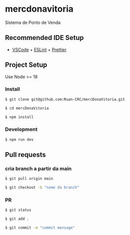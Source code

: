 # mercdonavitoria

Sistema de Ponto de Venda

## Recommended IDE Setup

- [VSCode](https://code.visualstudio.com/) + [ESLint](https://marketplace.visualstudio.com/items?itemName=dbaeumer.vscode-eslint) + [Prettier](https://marketplace.visualstudio.com/items?itemName=esbenp.prettier-vscode)

## Project Setup

Use Node >= 18

### Install

```bash
$ git clone git@github.com:Ruan-CRC/mercDonaVitoria.git
```

```bash
$ cd mercDonaVitoria
```

```bash
$ npm install
```

### Development

```bash
$ npm run dev
```

## Pull requests

### cria branch a partir da main

```bash
$ git pull origin main
```

```bash
$ git checkout -b "nome da branch"
```

### PR

```bash
$ git status
```

```bash
$ git add .
```

```bash
$ git commit -m "commit mensage"
```
